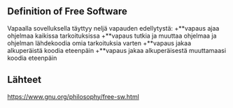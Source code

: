 ## Definition of Free Software

Vapaalla sovelluksella täyttyy neljä vapauden edellytystä: 
+**vapaus ajaa ohjelmaa kaikissa tarkoituksissa
+**vapaus tutkia ja muuttaa ohjelmaa ja ohjelman lähdekoodia omia tarkoituksia varten 
+**vapaus jakaa alkuperäistä koodia eteenpäin
+**vapaus jakaa alkuperäisestä muuttamaasi koodia eteenpäin


## Lähteet 

https://www.gnu.org/philosophy/free-sw.html
